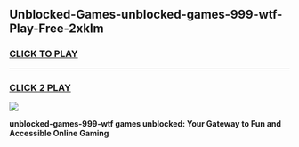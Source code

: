 
## Unblocked-Games-unblocked-games-999-wtf-Play-Free-2xklm
<h3>
<a href="https://premium76.site?title=unblocked-games-999-wtf&ref=22A">CLICK TO PLAY</a></h3>
<hr>

<h3>
<a href="https://premium76.site?title=unblocked-games-999-wtf&ref=22A">CLICK 2 PLAY</a>
  
</h3>

<a href="https://premium76.site?title=unblocked-games-999-wtf&ref=22A"><img src="https://clearcache.store/games.png"></a>


**unblocked-games-999-wtf games unblocked: Your Gateway to Fun and Accessible Online Gaming**
